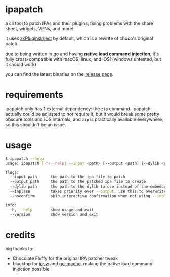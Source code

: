 # ipapatch
a cli tool to patch IPAs and their plugins, fixing problems with the share sheet, widgets, VPNs, and more!

it uses [zxPluginsInject](https://github.com/asdfzxcvbn/zxPluginsInject) by default, which is a rewrite of choco's original patch.

due to being written in go and having **native load command injection**, it's fully cross-compatible with macOS, linux, and iOS! (windows untested, but it should work)

you can find the latest binaries on the [release page](https://github.com/asdfzxcvbn/ipapatch/releases/latest).

# requirements
ipapatch only has 1 external dependency: the `zip` command. ipapatch actually could be adjusted to not require it, but it would break some pretty obscure tools and iOS internals, and `zip` is practically available everywhere, so this shouldn't be an issue.

# usage
```bash
$ ipapatch --help
usage: ipapatch [-h/--help] --input <path> [--output <path] [--dylib <path>] [--inplace] [--noconfirm] [--version]

flags:
  --input path      the path to the ipa file to patch
  --output path     the path to the patched ipa file to create
  --dylib path      the path to the dylib to use instead of the embedded zxPluginsInject
  --inplace         takes priority over --output, use this to overwrite the input file
  --noconfirm       skip interactive confirmation when not using --inplace, overwriting a file that already exists, etc

info:
  -h, --help        show usage and exit
  --version         show version and exit
```

# credits
big thanks to:

- Chocolate Fluffy for the original IPA patcher tweak
- blacktop for [ipsw](https://github.com/blacktop/ipsw) and [go-macho](https://github.com/blacktop/go-macho), making the native load command injection possible